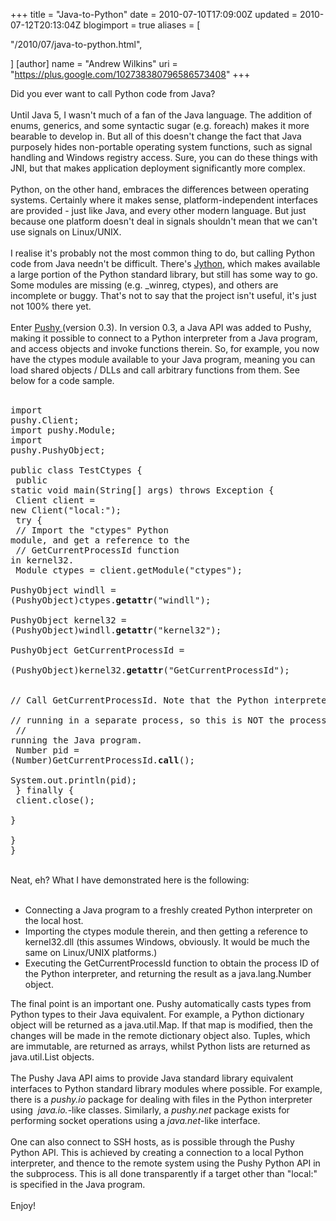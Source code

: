 +++
title = "Java-to-Python"
date = 2010-07-10T17:09:00Z
updated = 2010-07-12T20:13:04Z
blogimport = true 
aliases = [

  "/2010/07/java-to-python.html",

]
[author]
	name = "Andrew Wilkins"
	uri = "https://plus.google.com/102738380796586573408"
+++

Did you ever want to call Python code from Java?<br /><br />Until Java 5, I wasn't much of a fan of the Java language. The addition of enums, generics, and some syntactic sugar (e.g. foreach) makes it more bearable to develop in. But all of this doesn't change the fact that Java purposely hides non-portable operating system functions, such as signal handling and Windows registry access. Sure, you can do these things with JNI, but that makes application deployment significantly more complex.<br /><br />Python, on the other hand, embraces the differences between operating systems. Certainly where it makes sense, platform-independent interfaces are provided - just like Java, and every other modern language. But just because one platform doesn't deal in signals shouldn't mean that we can't use signals on Linux/UNIX.<br /><br />I realise it's probably not the most common thing to do, but calling Python code from Java needn't be difficult. There's <a href="http://jython.org/">Jython</a>, which makes available a large portion of the Python standard library, but still has some way to go. Some modules are missing (e.g. _winreg, ctypes), and others are incomplete or buggy. That's not to say that the project isn't useful, it's just not 100% there yet.<br /><br />Enter <a href="http://launchpad.net/pushy">Pushy </a>(version 0.3). In version 0.3, a Java API was added to Pushy, making it possible to connect to a Python interpreter from a Java program, and access objects and invoke functions therein. So, for example, you now have the ctypes module available to your Java program, meaning you can load shared objects / DLLs and call arbitrary functions from them. See below for a code sample.<br /><br /><pre class="brush:java">import pushy.Client;<br />import pushy.Module;<br />import pushy.PushyObject;<br /><br />public class TestCtypes {<br />    public static void main(String[] args) throws Exception {<br />        Client client = new Client("local:");<br />        try {<br />            // Import the "ctypes" Python module, and get a reference to the<br />            // GetCurrentProcessId function in kernel32.<br />            Module ctypes = client.getModule("ctypes");<br />            PushyObject windll = (PushyObject)ctypes.__getattr__("windll");<br />            PushyObject kernel32 = (PushyObject)windll.__getattr__("kernel32");<br />            PushyObject GetCurrentProcessId =<br />                (PushyObject)kernel32.__getattr__("GetCurrentProcessId");<br /><br />            // Call GetCurrentProcessId. Note that the Python interpreter is<br />            // running in a separate process, so this is NOT the process ID<br />            // running the Java program.<br />            Number pid = (Number)GetCurrentProcessId.__call__();<br />            System.out.println(pid);<br />        } finally {<br />            client.close();<br />        }<br />    }<br />}<br /></pre><br /><div class="separator" style="clear: both; text-align: center;"></div>Neat, eh? What I have demonstrated here is the following:<br /><br /><ul><li>Connecting a Java program to a freshly created Python interpreter on the local host.</li><li>Importing the ctypes module therein, and then getting a reference to kernel32.dll (this assumes Windows, obviously. It would be much the same on Linux/UNIX platforms.)</li><li>Executing the GetCurrentProcessId function to obtain the process ID of the Python interpreter, and returning the result as a java.lang.Number object.</li></ul>The final point is an important one. Pushy automatically casts types from Python types to their Java equivalent. For example, a Python dictionary object will be returned as a java.util.Map. If that map is modified, then the changes will be made in the remote dictionary object also. Tuples, which are immutable, are returned as arrays, whilst Python lists are returned as java.util.List objects.<br /><br />The Pushy Java API aims to provide Java standard library&nbsp;equivalent interfaces to Python standard library modules where possible. For example, there is a <i>pushy.io</i>&nbsp;package for dealing with files in the Python interpreter using &nbsp;<i>java.io.</i>-like classes. Similarly, a <i>pushy.net</i>&nbsp;package exists for performing socket operations using a <i>java.net</i>-like interface.<br /><br />One can also connect to SSH hosts, as is possible through the Pushy Python API. This is achieved by creating a connection to a local Python interpreter, and thence to the remote system using the&nbsp;Pushy&nbsp;Python API in the subprocess. This is all done transparently if a target other than "local:" is specified in the Java program.<br /><br />Enjoy!
